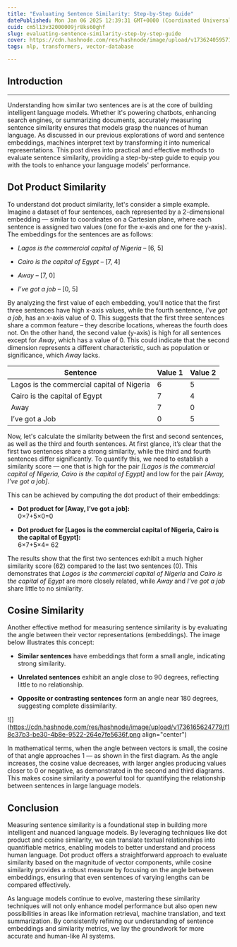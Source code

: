```yaml
---
title: "Evaluating Sentence Similarity: Step-by-Step Guide"
datePublished: Mon Jan 06 2025 12:39:31 GMT+0000 (Coordinated Universal Time)
cuid: cm5l13v32000009jr8ks60ghf
slug: evaluating-sentence-similarity-step-by-step-guide
cover: https://cdn.hashnode.com/res/hashnode/image/upload/v1736240595719/427f0cff-09cd-4c4a-86ba-a12f86b2c113.jpeg
tags: nlp, transformers, vector-database

---
```


## Introduction

---

Understanding how similar two sentences are is at the core of building intelligent language models. Whether it's powering chatbots, enhancing search engines, or summarizing documents, accurately measuring sentence similarity ensures that models grasp the nuances of human language. As discussed in our previous explorations of word and sentence embeddings, machines interpret text by transforming it into numerical representations. This post dives into practical and effective methods to evaluate sentence similarity, providing a step-by-step guide to equip you with the tools to enhance your language models' performance.

## **Dot Product Similarity**

To understand dot product similarity, let's consider a simple example. Imagine a dataset of four sentences, each represented by a 2-dimensional embedding — similar to coordinates on a Cartesian plane, where each sentence is assigned two values (one for the x-axis and one for the y-axis). The embeddings for the sentences are as follows:

* *Lagos is the commercial capital of Nigeria* – \[6, 5\]
    
* *Cairo is the capital of Egypt* – \[7, 4\]
    
* *Away* – \[7, 0\]
    
* *I’ve got a job* – \[0, 5\]
    

By analyzing the first value of each embedding, you’ll notice that the first three sentences have high x-axis values, while the fourth sentence, *I’ve got a job*, has an x-axis value of 0. This suggests that the first three sentences share a common feature – they describe locations, whereas the fourth does not. On the other hand, the second value (y-axis) is high for all sentences except for *Away*, which has a value of 0. This could indicate that the second dimension represents a different characteristic, such as population or significance, which *Away* lacks.

| Sentence | Value 1 | Value 2 |
| --- | --- | --- |
| Lagos is the commercial capital of Nigeria | 6 | 5 |
| Cairo is the capital of Egypt | 7 | 4 |
| Away | 7 | 0 |
| I’ve got a Job | 0 | 5 |

Now, let's calculate the similarity between the first and second sentences, as well as the third and fourth sentences. At first glance, it’s clear that the first two sentences share a strong similarity, while the third and fourth sentences differ significantly. To quantify this, we need to establish a similarity score — one that is high for the pair *\[Lagos is the commercial capital of Nigeria, Cairo is the capital of Egypt\]* and low for the pair *\[Away, I’ve got a job\]*.

This can be achieved by computing the dot product of their embeddings:

* **Dot product for \[Away, I’ve got a job\]:**  
    0×7+5×0=0
    
* **Dot product for \[Lagos is the commercial capital of Nigeria, Cairo is the capital of Egypt\]:**  
    6×7+5×4= 62
    

The results show that the first two sentences exhibit a much higher similarity score (62) compared to the last two sentences (0). This demonstrates that *Lagos is the commercial capital of Nigeria* and *Cairo is the capital of Egypt* are more closely related, while *Away* and *I’ve got a job* share little to no similarity.

## **Cosine Similarity**

Another effective method for measuring sentence similarity is by evaluating the angle between their vector representations (embeddings). The image below illustrates this concept:

* **Similar sentences** have embeddings that form a small angle, indicating strong similarity.
    
* **Unrelated sentences** exhibit an angle close to 90 degrees, reflecting little to no relationship.
    
* **Opposite or contrasting sentences** form an angle near 180 degrees, suggesting complete dissimilarity.
    

![](https://cdn.hashnode.com/res/hashnode/image/upload/v1736165624779/f18c37b3-be30-4b8e-9522-264e7fe5636f.png align="center")

In mathematical terms, when the angle between vectors is small, the cosine of that angle approaches 1 — as shown in the first diagram. As the angle increases, the cosine value decreases, with larger angles producing values closer to 0 or negative, as demonstrated in the second and third diagrams. This makes cosine similarity a powerful tool for quantifying the relationship between sentences in large language models.

## **Conclusion**

Measuring sentence similarity is a foundational step in building more intelligent and nuanced language models. By leveraging techniques like dot product and cosine similarity, we can translate textual relationships into quantifiable metrics, enabling models to better understand and process human language. Dot product offers a straightforward approach to evaluate similarity based on the magnitude of vector components, while cosine similarity provides a robust measure by focusing on the angle between embeddings, ensuring that even sentences of varying lengths can be compared effectively.

As language models continue to evolve, mastering these similarity techniques will not only enhance model performance but also open new possibilities in areas like information retrieval, machine translation, and text summarization. By consistently refining our understanding of sentence embeddings and similarity metrics, we lay the groundwork for more accurate and human-like AI systems.